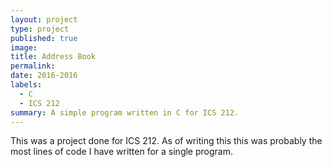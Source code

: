 ```yaml
---
layout: project
type: project
published: true
image: 
title: Address Book
permalink:
date: 2016-2016
labels: 
  - C
  - ICS 212
summary: A simple program written in C for ICS 212.
---
```


  
This was a project done for ICS 212. As of writing this this was probably the most lines of code I have written for a single program. 


